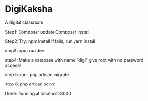 # DigiKaksha
A digital classroom

Step1: 
Composer update
Composer install

Step2:
Try: npm install if fails, run yarn install

step3: 
npm run dev

step4:
Make a database with name "digi" give root with no password accesss

step 5:
run- 
php artisan migrate

step 6:
php artisan serve

Done: Running at localhost:8000
